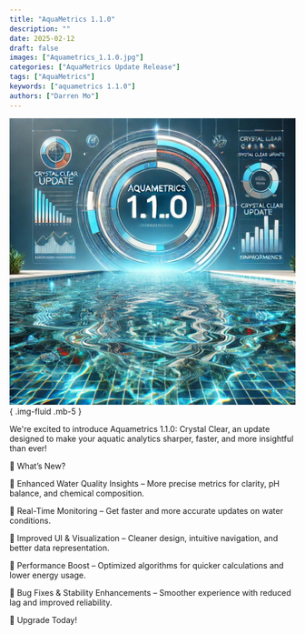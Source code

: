 ```yaml
---
title: "AquaMetrics 1.1.0"
description: ""
date: 2025-02-12
draft: false
images: ["Aquametrics_1.1.0.jpg"]
categories: ["AquaMetrics Update Release"]
tags: ["AquaMetrics"]
keywords: ["aquametrics 1.1.0"]
authors: ["Darren Mo"]
---
```

![AquaMetrics](Aquametrics_1.1.0.jpg)
{ .img-fluid .mb-5 }

We're excited to introduce Aquametrics 1.1.0: Crystal Clear, an update designed to make your aquatic analytics sharper, faster, and more insightful than ever!

🌊 What’s New?

🔹 Enhanced Water Quality Insights – More precise metrics for clarity, pH balance, and chemical composition.

🔹 Real-Time Monitoring – Get faster and more accurate updates on water conditions.

🔹 Improved UI & Visualization – Cleaner design, intuitive navigation, and better data representation.

🔹 Performance Boost – Optimized algorithms for quicker calculations and lower energy usage.

🔹 Bug Fixes & Stability Enhancements – Smoother experience with reduced lag and improved reliability.


🚀 Upgrade Today!